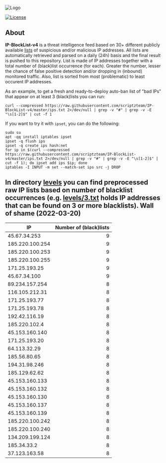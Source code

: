 ![Logo](https://i.imgur.com/PyKLAe7.png)

[![License](https://img.shields.io/badge/license-The_Unlicense-red.svg)](https://unlicense.org/)

About
----

**IP-BlockList-v4** is a threat intelligence feed based on 30+ different publicly available [lists](https://github.com/stamparm/maltrail) of suspicious and/or malicious IP addresses. All lists are automatically retrieved and parsed on a daily (24h) basis and the final result is pushed to this repository. List is made of IP addresses together with a total number of (black)list occurrence (for each). Greater the number, lesser the chance of false positive detection and/or dropping in (inbound) monitored traffic. Also, list is sorted from most (problematic) to least occurent IP addresses.

As an example, to get a fresh and ready-to-deploy auto-ban list of "bad IPs" that appear on at least 3 (black)lists you can run:

```
curl --compressed https://raw.githubusercontent.com/scriptzteam/IP-BlockList-v4/master/ips.txt 2>/dev/null | grep -v "#" | grep -v -E "\s[1-2]$" | cut -f 1
```

If you want to try it with `ipset`, you can do the following:

```
sudo su
apt -qq install iptables ipset
ipset -q flush ips
ipset -q create ips hash:net
for ip in $(curl --compressed https://raw.githubusercontent.com/scriptzteam/IP-BlockList-v4/master/ips.txt 2>/dev/null | grep -v "#" | grep -v -E "\s[1-2]$" | cut -f 1); do ipset add ips $ip; done
iptables -I INPUT -m set --match-set ips src -j DROP
```

In directory [levels](levels) you can find preprocessed raw IP lists based on number of blacklist occurrences (e.g. [levels/3.txt](levels/3.txt) holds IP addresses that can be found on 3 or more blacklists).
Wall of shame (2022-03-20)
----

|IP|Number of (black)lists|
|---|--:|
45.67.34.253|9
185.220.100.254|9
185.220.100.253|9
185.220.100.255|9
171.25.193.25|9
45.67.34.100|9
89.234.157.254|8
116.105.212.31|8
171.25.193.77|8
171.25.193.78|8
192.42.116.19|8
185.220.102.4|8
45.153.160.140|8
171.25.193.20|8
64.113.32.29|8
185.56.80.65|8
194.31.98.246|8
185.129.62.62|8
45.153.160.133|8
45.153.160.132|8
45.153.160.130|8
45.153.160.137|8
45.153.160.139|8
185.220.100.242|8
185.220.100.240|8
134.209.199.124|8
185.34.33.2|8
37.123.163.58|8
